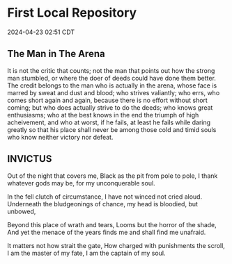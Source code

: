 # First Local Repository

2024-04-23 02:51 CDT

## The Man in The Arena

It is not the critic that counts; not the man that points out how the strong
man stumbled, or where the doer of deeds could have done them better. The credit
belongs to the man who is actually in the arena, whose face is marred by sweat 
and dust and blood; who strives valiantly; who errs, who comes short again and 
again, because there is no effort without short coming; but who does actually 
strive to do the deeds; who knows great enthusiasms; who at the best knows in 
the end the triumph of high acheivement, and who at worst, if he fails, at least
he fails while daring greatly so that his place shall never be among those cold
and timid souls who know neither victory nor defeat.

## INVICTUS

Out of the night that covers me,
Black as the pit from pole to pole,
I thank whatever gods may be,
for my unconquerable soul.

In the fell clutch of circumstance,
I have not winced not cried aloud.
Underneath the bludgeonings of chance,
my head is bloodied, but unbowed,

Beyond this place of wrath and tears,
Looms but the horror of the shade,
And yet the menace of the years
finds me and shall find me unafraid.

It matters not how strait the gate,
How charged with punishments the scroll,
I am the master of my fate,
I am the captain of my soul.